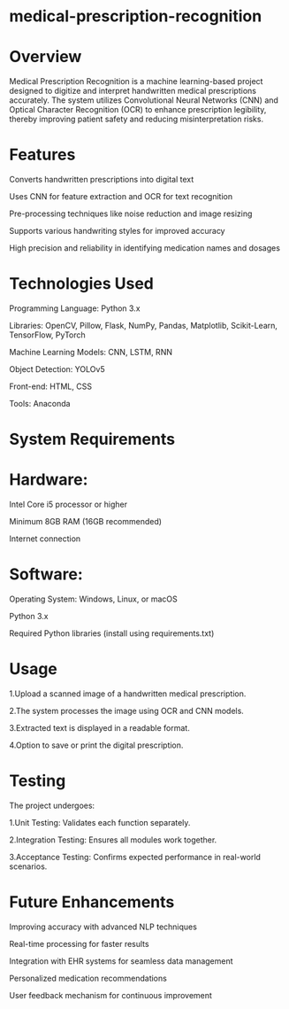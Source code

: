 # medical-prescription-recognition
# Overview
Medical Prescription Recognition is a machine learning-based project designed to digitize and interpret handwritten medical prescriptions accurately. The system utilizes Convolutional Neural Networks (CNN) and Optical Character Recognition (OCR) to enhance prescription legibility, thereby improving patient safety and reducing misinterpretation risks.
# Features
Converts handwritten prescriptions into digital text

Uses CNN for feature extraction and OCR for text recognition

Pre-processing techniques like noise reduction and image resizing

Supports various handwriting styles for improved accuracy

High precision and reliability in identifying medication names and dosages
# Technologies Used
Programming Language: Python 3.x

Libraries: OpenCV, Pillow, Flask, NumPy, Pandas, Matplotlib, Scikit-Learn, TensorFlow, PyTorch

Machine Learning Models: CNN, LSTM, RNN

Object Detection: YOLOv5

Front-end: HTML, CSS

Tools: Anaconda

# System Requirements
# Hardware:
Intel Core i5 processor or higher

Minimum 8GB RAM (16GB recommended)

Internet connection
# Software:
Operating System: Windows, Linux, or macOS

Python 3.x

Required Python libraries (install using requirements.txt)
#  Usage
1.Upload a scanned image of a handwritten medical prescription.

2.The system processes the image using OCR and CNN models.

3.Extracted text is displayed in a readable format.

4.Option to save or print the digital prescription.

# Testing
The project undergoes:

1.Unit Testing: Validates each function separately.

2.Integration Testing: Ensures all modules work together.

3.Acceptance Testing: Confirms expected performance in real-world scenarios.

# Future Enhancements
Improving accuracy with advanced NLP techniques

Real-time processing for faster results

Integration with EHR systems for seamless data management

Personalized medication recommendations

User feedback mechanism for continuous improvement

